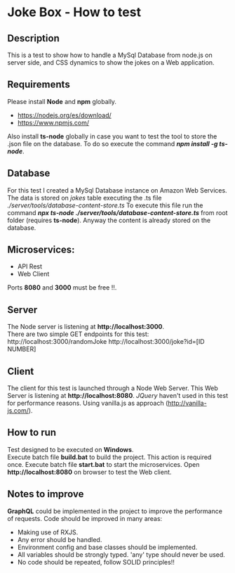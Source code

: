 # Joke Box - How to test

## Description
This is a test to show how to handle a MySql Database from node.js on server side, and CSS dynamics to show the jokes on a Web application.

## Requirements
Please install <b>Node</b> and <b>npm</b> globally.
<ul>
<li><a href="https://nodejs.org/es/download/">https://nodejs.org/es/download/</a></li>
<li><a href="https://www.npmjs.com/">https://www.npmjs.com/</a></li>
</ul>
Also install <b>ts-node</b> globally in case you want to test the tool to store the .json file on the database. To do so execute the command <b><i>npm install -g ts-node</i></b>.

## Database
For this test I created a MySql Database instance on Amazon Web Services.
The data is stored on <i>jokes</i> table executing the .ts file <i>./server/tools/database-content-store.ts</i>
To execute this file run the command <b><i>npx ts-node ./server/tools/database-content-store.ts</i></b> from root folder (requires <b>ts-node</b>).
Anyway the content is already stored on the database.

## Microservices:
<ul>
<li>API Rest</li>
<li>Web Client</li>
</ul>

Ports **8080** and **3000** must be free !!.

## Server
The Node server is listening at **http://localhost:3000**.<br>
There are two simple GET endpoints for this test:
http://localhost:3000/randomJoke
http://localhost:3000/joke?id=[ID NUMBER]

## Client
The client for this test is launched through a Node Web Server.
This Web Server is listening at **http://localhost:8080**.
*JQuery* haven't used in this test for performance reasons.
Using vanilla.js as approach (http://vanilla-js.com/).

## How to run
Test designed to be executed on **Windows**.<br>
Execute batch file **build.bat** to build the project. This action is required once.
Execute batch file **start.bat** to start the microservices.
Open **http://localhost:8080** on browser to test the Web client.<br>

## Notes to improve
**GraphQL** could be implemented in the project to improve the performance of requests.
Code should be improved in many areas:
<ul>
<li>Making use of RXJS.</li>
<li>Any error should be handled.</li>
<li>Environment config and base classes should be implemented.</li>
<li>All variables should be strongly typed. 'any' type should never be used.</li>
<li>No code should be repeated, follow SOLID principles!!</li>
</ul>